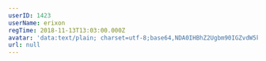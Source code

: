 ```yaml
---
userID: 1423
userName: erixon
regTime: 2018-11-13T13:03:00.000Z
avatar: 'data:text/plain; charset=utf-8;base64,NDA0IHBhZ2Ugbm90IGZvdW5kCg=='
url: null
---
```



